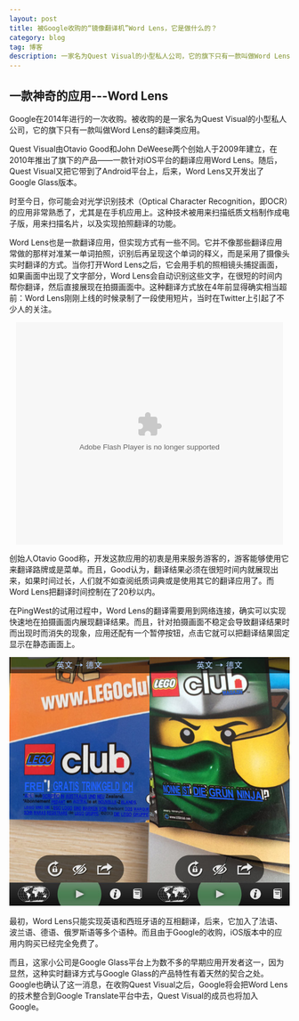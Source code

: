 ```yaml
---
layout: post
title: 被Google收购的“镜像翻译机”Word Lens，它是做什么的？
category: blog
tag: 博客
description: 一家名为Quest Visual的小型私人公司，它的旗下只有一款叫做Word Lens的翻译类应用
---
```


## 一款神奇的应用---Word Lens

Google在2014年进行的一次收购。被收购的是一家名为Quest Visual的小型私人公司，它的旗下只有一款叫做Word Lens的翻译类应用。

Quest Visual由Otavio Good和John DeWeese两个创始人于2009年建立，在2010年推出了旗下的产品——一款针对iOS平台的翻译应用Word Lens。随后，Quest Visual又把它带到了Android平台上，后来，Word Lens又开发出了Google Glass版本。

时至今日，你可能会对光学识别技术（Optical Character Recognition，即OCR）的应用非常熟悉了，尤其是在手机应用上。这种技术被用来扫描纸质文档制作成电子版，用来扫描名片，以及实现拍照翻译的功能。

Word Lens也是一款翻译应用，但实现方式有一些不同。它并不像那些翻译应用常做的那样对准某一单词拍照，识别后再呈现这个单词的释义，而是采用了摄像头实时翻译的方式。当你打开Word Lens之后，它会用手机的照相镜头捕捉画面，如果画面中出现了文字部分，Word Lens会自动识别这些文字，在很短的时间内帮你翻译，然后直接展现在拍摄画面中。这种翻译方式放在4年前显得确实相当超前：Word Lens刚刚上线的时候录制了一段使用短片，当时在Twitter上引起了不少人的关注。

<html>
<body>
<div align="center">
<embed src="http://player.youku.com/player.php/sid/XNzEzMDUyMTA0/v.swf" allowFullScreen="true" quality="high" width="480" height="400" align="middle" allowScriptAccess="always" type="application/x-shockwave-flash"></embed>
</div>


创始人Otavio Good称，开发这款应用的初衷是用来服务游客的，游客能够使用它来翻译路牌或是菜单。而且，Good认为，翻译结果必须在很短时间内就展现出来，如果时间过长，人们就不如查阅纸质词典或是使用其它的翻译应用了。而Word Lens把翻译时间控制在了20秒以内。

在PingWest的试用过程中，Word Lens的翻译需要用到网络连接，确实可以实现快速地在拍摄画面内展现翻译结果。而且，针对拍摄画面不稳定会导致翻译结果时而出现时而消失的现象，应用还配有一个暂停按钮，点击它就可以把翻译结果固定显示在静态画面上。

  ![wordlens](/images/blog/wordlens/wordlenscapture.jpg)

最初，Word Lens只能实现英语和西班牙语的互相翻译，后来，它加入了法语、波兰语、德语、俄罗斯语等多个语种。而且由于Google的收购，iOS版本中的应用内购买已经完全免费了。

而且，这家小公司是Google Glass平台上为数不多的早期应用开发者这一，因为显然，这种实时翻译方式与Google Glass的产品特性有着天然的契合之处。Google也确认了这一消息，在收购Quest Visual之后，Google将会把Word Lens的技术整合到Google Translate平台中去，Quest Visual的成员也将加入Google。
